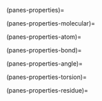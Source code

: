 (panes-properties)=

(panes-properties-molecular)=

(panes-properties-atom)=

(panes-properties-bond)=

(panes-properties-angle)=

(panes-properties-torsion)=

(panes-properties-residue)=